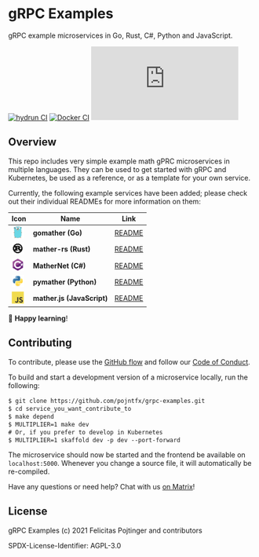 # gRPC Examples

gRPC example microservices in Go, Rust, C#, Python and JavaScript.

[![hydrun CI](https://github.com/pojntfx/grpc-examples/actions/workflows/hydrun.yaml/badge.svg)](https://github.com/pojntfx/grpc-examples/actions/workflows/hydrun.yaml)
[![Docker CI](https://github.com/pojntfx/grpc-examples/actions/workflows/docker.yaml/badge.svg)](https://github.com/pojntfx/grpc-examples/actions/workflows/docker.yaml)
[![Matrix](https://img.shields.io/matrix/grpc-examples:matrix.org)](https://matrix.to/#/#grpc-examples:matrix.org?via=matrix.org)

## Overview

This repo includes very simple example math gPRC microservices in multiple languages. They can be used to get started with gRPC and Kubernetes, be used as a reference, or as a template for your own service.

Currently, the following example services have been added; please check out their individual READMEs for more information on them:

| Icon                                                                                                                      | Name                       | Link                            |
| ------------------------------------------------------------------------------------------------------------------------- | -------------------------- | ------------------------------- |
| <img src="https://raw.githubusercontent.com/devicons/devicon/master/icons/go/go-original.svg" width="25">                 | **gomather (Go)**          | [README](./gomather/README.md)  |
| <img src="https://raw.githubusercontent.com/devicons/devicon/master/icons/rust/rust-plain.svg" width="25">                | **mather-rs (Rust)**       | [README](./mather-rs/README.md) |
| <img src="https://raw.githubusercontent.com/devicons/devicon/master/icons/csharp/csharp-original.svg" width="25">         | **MatherNet (C#)**         | [README](./MatherNet/README.md) |
| <img src="https://raw.githubusercontent.com/devicons/devicon/master/icons/python/python-original.svg" width="25">         | **pymather (Python)**      | [README](./pymather/README.md)  |
| <img src="https://raw.githubusercontent.com/devicons/devicon/master/icons/javascript/javascript-original.svg" width="25"> | **mather.js (JavaScript)** | [README](./mather.js/README.md) |

📖 **Happy learning**!

## Contributing

To contribute, please use the [GitHub flow](https://guides.github.com/introduction/flow/) and follow our [Code of Conduct](../CODE_OF_CONDUCT.md).

To build and start a development version of a microservice locally, run the following:

```shell
$ git clone https://github.com/pojntfx/grpc-examples.git
$ cd service_you_want_contribute_to
$ make depend
$ MULTIPLIER=1 make dev
# Or, if you prefer to develop in Kubernetes
$ MULTIPLIER=1 skaffold dev -p dev --port-forward
```

The microservice should now be started and the frontend be available on `localhost:5000`. Whenever you change a source file, it will automatically be re-compiled.

Have any questions or need help? Chat with us [on Matrix](https://matrix.to/#/#grpc-examples:matrix.org?via=matrix.org)!

## License

gRPC Examples (c) 2021 Felicitas Pojtinger and contributors

SPDX-License-Identifier: AGPL-3.0
